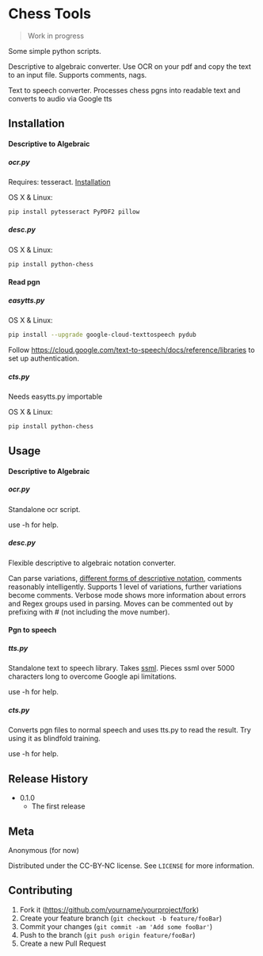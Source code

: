 # Chess Tools
> Work in progress

Some simple python scripts.

Descriptive to algebraic converter. Use OCR on your pdf and copy the text to an input file. Supports comments, nags.

Text to speech converter. Processes chess pgns into readable text and converts to audio via Google tts

## Installation

#### Descriptive to Algebraic

##### 	ocr.py

Requires: tesseract. [Installation](https://github.com/tesseract-ocr/tesseract)

OS X & Linux:

```sh
pip install pytesseract PyPDF2 pillow
```

##### 	desc.py

OS X & Linux:

```sh
pip install python-chess
```

#### Read pgn

##### 		easytts.py

OS X & Linux:

```sh
pip install --upgrade google-cloud-texttospeech pydub
```

Follow https://cloud.google.com/text-to-speech/docs/reference/libraries to set up authentication.

##### 	cts.py

Needs easytts.py importable

OS X & Linux:

```sh
pip install python-chess
```

## Usage

#### Descriptive to Algebraic

##### 	ocr.py

Standalone ocr script.

use -h for help.

##### 	desc.py

Flexible descriptive to algebraic notation converter.

Can parse variations, [different forms of descriptive notation](https://en.wikipedia.org/wiki/Descriptive_notation), comments reasonably intelligently. Supports 1 level of variations, further variations become comments. Verbose mode shows more information about errors and Regex groups used in parsing. Moves can be commented out by prefixing with # (not including the move number).

#### Pgn to speech

##### 	tts.py

Standalone text to speech library. Takes [ssml](https://cloud.google.com/text-to-speech/docs/ssml). Pieces ssml over 5000 characters long to overcome Google api limitations.

use -h for help.

##### 	cts.py

Converts pgn files to normal speech and uses tts.py to read the result. Try using it as blindfold training.

use -h for help.

## Release History

* 0.1.0
    * The first release

## Meta

Anonymous (for now) 

Distributed under the CC-BY-NC license. See ``LICENSE`` for more information.

## Contributing

1. Fork it (<https://github.com/yourname/yourproject/fork>)
2. Create your feature branch (`git checkout -b feature/fooBar`)
3. Commit your changes (`git commit -am 'Add some fooBar'`)
4. Push to the branch (`git push origin feature/fooBar`)
5. Create a new Pull Request
